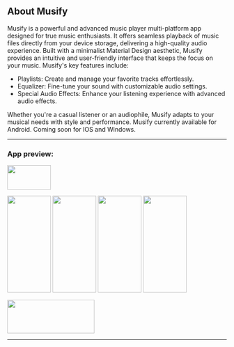 ## About Musify
Musify is a powerful and advanced music player multi-platform app designed for true music enthusiasts. It offers seamless playback of music files directly from your device storage, delivering a high-quality audio experience. Built with a minimalist Material Design aesthetic, Musify provides an intuitive and user-friendly interface that keeps the focus on your music.
Musify's key features include:

- Playlists: Create and manage your favorite tracks effortlessly.
- Equalizer: Fine-tune your sound with customizable audio settings.
- Special Audio Effects: Enhance your listening experience with advanced audio effects.

Whether you're a casual listener or an audiophile, Musify adapts to your musical needs with style and performance. Musify currently available for Android. Coming soon for IOS and Windows.

---

### App preview:
<img src="https://github.com/user-attachments/assets/ca824c19-0c4d-4d5a-a523-12734f47a2f5"
 width="100" height="56,25"> 

<img src="https://github.com/user-attachments/assets/b928884c-2bf3-4e15-861f-c22e27abbf68" width="100" height="222"> <img src="https://github.com/user-attachments/assets/bbea025e-7cc4-4c82-94a7-075aa0d73183" width="100" height="222"> <img src="https://github.com/user-attachments/assets/92e83484-1e05-44a8-82ba-4a3710c6c767" width="100" height="222"> <img src="https://github.com/user-attachments/assets/5a058fbb-21b3-4c66-8296-771d997e6067"
 width="100" height="222"> 

<a href="https://github.com/Xoeris/Musify/releases/tag/pre-release">
<img src="https://github.com/user-attachments/assets/eeb172e2-539e-49bc-9205-6f39ef03db40" width="200" height="77,4"></img></a>

---

